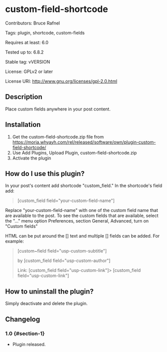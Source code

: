 custom-field-shortcode
======================

Contributors: Bruce Rafnel

Tags: plugin, shortcode, custom-fields

Requires at least: 6.0

Tested up to: 6.8.2

Stable tag: vVERSION

License: GPLv2 or later

License URI: <http://www.gnu.org/licenses/gpl-2.0.html>

Description
-----------

Place custom fields anywhere in your post content.

Installation
------------

1. Get the custom-field-shortcode.zip file from https://moria.whyayh.com/rel/released/software/own/plugin-custom-field-shortcode/
2. Use Add Plugins, Upload Plugin, custom-field-shortcode.zip
3. Activate the plugin

How do I use this plugin?
-------------------------

In your post's content add shortcode "custom_field." In the
shortcode's field add:

> [custom_field field="your-custom-field-name"]

Replace "your-custom-field-name" with one of the custom field name
that are available to the post. To see the custom fields that are
available, select the "..." menu option Preferences, section General,
Advanced, turn on "Custom fields"

HTML can be put around the [] text and multiple [] fields can be
added. For example:

> <p>[custom~field field="usp-custom-subtitle"]</p>
>
> <p>by [custom_field field="usp-custom-author"]</p>
>
> <p>Link: [custom_field field="usp-custom-link"]>
> [custom_field field="usp-custom-link"]</p>

How to uninstall the plugin?
----------------------------

Simply deactivate and delete the plugin.

Changelog
---------

### 1.0 {#section-1}

-   Plugin released.
